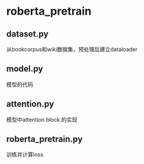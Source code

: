 # roberta_pretrain

## dataset.py
从bookcorpus和wiki数据集，预处理后建立dataloader

## model.py
模型的代码

## attention.py
模型中attention block 的实现

## roberta_pretrain.py
训练并计算loss
